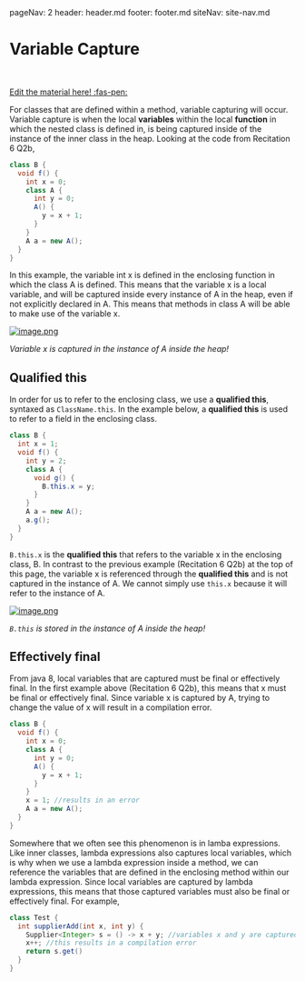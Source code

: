 <frontmatter>
  pageNav: 2
  header: header.md
  footer: footer.md
  siteNav: site-nav.md
</frontmatter>

<br> 

# Variable Capture
<br> 

<!-- DO NOT DELETE THIS LINK AND PLEASE WRITE BELOW THIS LINK-->
[Edit the material here! :fas-pen:](https://github.com/nus-cs2030/1920-s2/edit/master/contents/textbook/lecture07/VariableCapture/VariableCapture.md)
<!-- DO NOT DELETE THIS LINK AND PLEASE WRITE BELOW THIS LINK-->

For classes that are defined within a method, variable capturing will occur. Variable capture is when the local **variables** within the
local **function** in which the nested class is defined in, is being captured inside of the instance of the inner class in the heap.
Looking at the code from Recitation 6 Q2b,
```java
class B {
  void f() {
    int x = 0;
    class A {
      int y = 0;
      A() {
        y = x + 1;
      }
    }
    A a = new A();
  }
}
```
In this example, the variable int x is defined in the enclosing function in which the class A is defined. This means that the variable x
is a local variable, and will be captured inside every instance of A in the heap, even if not explicitly declared in A. This means that
methods in class A will be able to make use of the variable x.

[![image.png](https://i.postimg.cc/m2QgS11X/image.png)](https://postimg.cc/fJRszLKm)

*Variable x is captured in the instance of A inside the heap!*

## Qualified this
In order for us to refer to the enclosing class, we use a **qualified this**, syntaxed as `ClassName.this`.
In the example below, a **qualified this** is used to refer to a field in the enclosing class.

```java
class B {
  int x = 1;
  void f() {
    int y = 2;
    class A {
      void g() {
        B.this.x = y;
      }
    }
    A a = new A();
    a.g();
  }
}
```
`B.this.x` is the **qualified this** that refers to the variable x in the enclosing class, B. In contrast to the previous example (Recitation 6 Q2b) at the top of this page, the variable x is referenced through the **qualified this** and is not captured in the instance of A. We cannot simply use `this.x` because it will refer to the instance of A.

[![image.png](https://i.postimg.cc/YSVLDXQN/image.png)](https://postimg.cc/8FRCjmKs)

*`B.this` is stored in the instance of A inside the heap!*

## Effectively final
From java 8, local variables that are captured must be final or effectively final. In the first example above (Recitation 6 Q2b), this means that x must be final or effectively final. Since variable x is captured by A, trying to change the value of x will result in a compilation error.
```java
class B {
  void f() {
    int x = 0;
    class A {
      int y = 0;
      A() {
        y = x + 1;
      }
    }
    x = 1; //results in an error
    A a = new A();
  }
}
```
Somewhere that we often see this phenomenon is in lamba expressions. Like inner classes, lambda expressions also captures local
variables, which is why when we use a lambda expression inside a method, we can reference the variables that are defined in the
enclosing method within our lambda expression. Since local variables are captured by lambda expressions, this means that those
captured variables must also be final or effectively final. For example,
```java
class Test {
  int supplierAdd(int x, int y) {
    Supplier<Integer> s = () -> x + y; //variables x and y are captured by lambda
    x++; //this results in a compilation error
    return s.get()
  }
}
```
